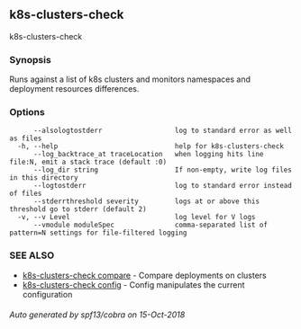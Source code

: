 ## k8s-clusters-check

k8s-clusters-check

### Synopsis

Runs against a list of k8s clusters and monitors namespaces and deployment resources differences.

### Options

```
      --alsologtostderr                  log to standard error as well as files
  -h, --help                             help for k8s-clusters-check
      --log_backtrace_at traceLocation   when logging hits line file:N, emit a stack trace (default :0)
      --log_dir string                   If non-empty, write log files in this directory
      --logtostderr                      log to standard error instead of files
      --stderrthreshold severity         logs at or above this threshold go to stderr (default 2)
  -v, --v Level                          log level for V logs
      --vmodule moduleSpec               comma-separated list of pattern=N settings for file-filtered logging
```

### SEE ALSO

* [k8s-clusters-check compare](k8s-clusters-check_compare.md)	 - Compare deployments on clusters
* [k8s-clusters-check config](k8s-clusters-check_config.md)	 - Config manipulates the current configuration

###### Auto generated by spf13/cobra on 15-Oct-2018
